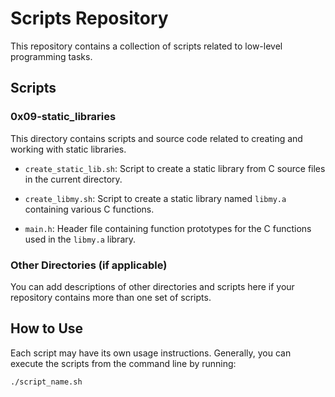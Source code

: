 # Scripts Repository

This repository contains a collection of scripts related to low-level programming tasks.


## Scripts

### 0x09-static_libraries

This directory contains scripts and source code related to creating and working with static libraries.

- `create_static_lib.sh`: Script to create a static library from C source files in the current directory.

- `create_libmy.sh`: Script to create a static library named `libmy.a` containing various C functions.

- `main.h`: Header file containing function prototypes for the C functions used in the `libmy.a` library.

### Other Directories (if applicable)

You can add descriptions of other directories and scripts here if your repository contains more than one set of scripts.

## How to Use

Each script may have its own usage instructions. Generally, you can execute the scripts from the command line by running:

```bash
./script_name.sh
